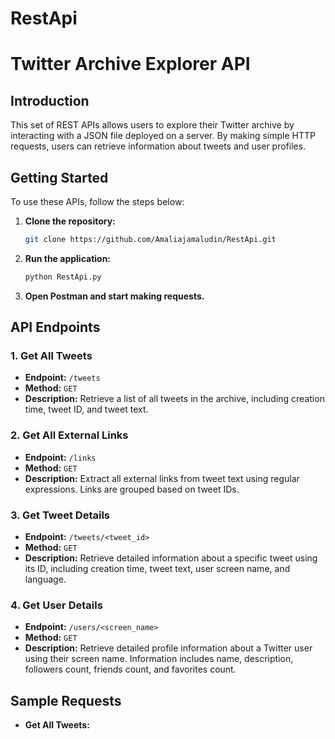 # RestApi
# Twitter Archive Explorer API

## Introduction
This set of REST APIs allows users to explore their Twitter archive by interacting with a JSON file deployed on a server. By making simple HTTP requests, users can retrieve information about tweets and user profiles.

## Getting Started
To use these APIs, follow the steps below:

1. **Clone the repository:**
    ```bash
    git clone https://github.com/Amaliajamaludin/RestApi.git
    ```
2. **Run the application:**
    ```bash
    python RestApi.py
    ```

3. **Open Postman and start making requests.**

## API Endpoints

### 1. Get All Tweets
- **Endpoint:** `/tweets`
- **Method:** `GET`
- **Description:** Retrieve a list of all tweets in the archive, including creation time, tweet ID, and tweet text.

### 2. Get All External Links
- **Endpoint:** `/links`
- **Method:** `GET`
- **Description:** Extract all external links from tweet text using regular expressions. Links are grouped based on tweet IDs.

### 3. Get Tweet Details
- **Endpoint:** `/tweets/<tweet_id>`
- **Method:** `GET`
- **Description:** Retrieve detailed information about a specific tweet using its ID, including creation time, tweet text, user screen name, and language.

### 4. Get User Details
- **Endpoint:** `/users/<screen_name>`
- **Method:** `GET`
- **Description:** Retrieve detailed profile information about a Twitter user using their screen name. Information includes name, description, followers count, friends count, and favorites count.

## Sample Requests

- **Get All Tweets:**
  
